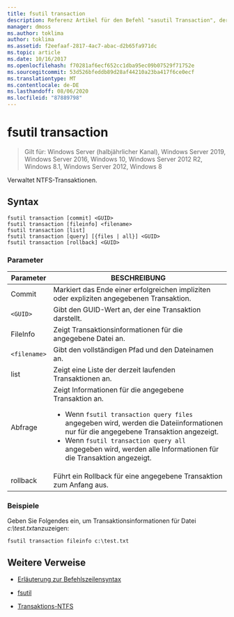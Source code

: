 ```yaml
---
title: fsutil transaction
description: Referenz Artikel für den Befehl "sasutil Transaction", der NTFS-Transaktionen verwaltet.
manager: dmoss
ms.author: toklima
author: toklima
ms.assetid: f2eefaaf-2817-4ac7-abac-d2b65fa971dc
ms.topic: article
ms.date: 10/16/2017
ms.openlocfilehash: f70281af6ecf652cc1dba95ec09b07529f71752e
ms.sourcegitcommit: 53d526bfeddb89d28af44210a23ba417f6ce0ecf
ms.translationtype: MT
ms.contentlocale: de-DE
ms.lasthandoff: 08/06/2020
ms.locfileid: "87889798"
---
```

# <a name="fsutil-transaction"></a>fsutil transaction

> Gilt für: Windows Server (halbjährlicher Kanal), Windows Server 2019, Windows Server 2016, Windows 10, Windows Server 2012 R2, Windows 8.1, Windows Server 2012, Windows 8

Verwaltet NTFS-Transaktionen.

## <a name="syntax"></a>Syntax

```
fsutil transaction [commit] <GUID>
fsutil transaction [fileinfo] <filename>
fsutil transaction [list]
fsutil transaction [query] [{files | all}] <GUID>
fsutil transaction [rollback] <GUID>
```

### <a name="parameters"></a>Parameter

| Parameter | BESCHREIBUNG |
| --------- | ----------- |
| Commit | Markiert das Ende einer erfolgreichen impliziten oder expliziten angegebenen Transaktion. |
| `<GUID>` | Gibt den GUID-Wert an, der eine Transaktion darstellt. |
| FileInfo  | Zeigt Transaktionsinformationen für die angegebene Datei an. |
| `<filename>` | Gibt den vollständigen Pfad und den Dateinamen an. |
| list | Zeigt eine Liste der derzeit laufenden Transaktionen an. |
| Abfrage | Zeigt Informationen für die angegebene Transaktion an.<ul><li>Wenn `fsutil transaction query files` angegeben wird, werden die Dateiinformationen nur für die angegebene Transaktion angezeigt.</li><li>Wenn `fsutil transaction query all` angegeben wird, werden alle Informationen für die Transaktion angezeigt.</li></ul> |
| rollback | Führt ein Rollback für eine angegebene Transaktion zum Anfang aus. |

### <a name="examples"></a>Beispiele

Geben Sie Folgendes ein, um Transaktionsinformationen für Datei *c:\test.txt*anzuzeigen:

```
fsutil transaction fileinfo c:\test.txt
```

## <a name="additional-references"></a>Weitere Verweise

- [Erläuterung zur Befehlszeilensyntax](command-line-syntax-key.md)

- [fsutil](fsutil.md)

- [Transaktions-NTFS](/previous-versions/windows/it-pro/windows-server-2008-r2-and-2008/cc730726(v=ws.10))
